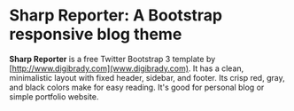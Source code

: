 # Sharp Reporter: A Bootstrap responsive blog theme

**Sharp Reporter** is a free  Twitter Bootstrap 3 template by [http://www.digibrady.com](www.digibrady.com).  It has a clean, minimalistic layout with fixed header, sidebar, and footer.  Its crisp red, gray, and black colors make for easy reading.  It's good for personal blog or simple portfolio website.  

